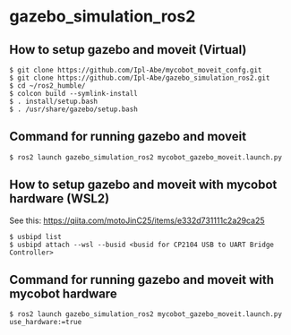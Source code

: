 # gazebo_simulation_ros2


## How to setup gazebo and moveit (Virtual)
```
$ git clone https://github.com/Ipl-Abe/mycobot_moveit_confg.git
$ git clone https://github.com/Ipl-Abe/gazebo_simulation_ros2.git
$ cd ~/ros2_humble/
$ colcon build --symlink-install
$ . install/setup.bash
$ . /usr/share/gazebo/setup.bash
```
## Command for running gazebo and moveit
```
$ ros2 launch gazebo_simulation_ros2 mycobot_gazebo_moveit.launch.py
```



## How to setup gazebo and moveit with mycobot hardware (WSL2)
See this: https://qiita.com/motoJinC25/items/e332d731111c2a29ca25
```
$ usbipd list
$ usbipd attach --wsl --busid <busid for CP2104 USB to UART Bridge Controller>
```



## Command for running gazebo and moveit with mycobot hardware
```
$ ros2 launch gazebo_simulation_ros2 mycobot_gazebo_moveit.launch.py use_hardware:=true
```
